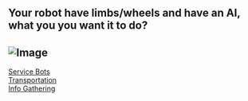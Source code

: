 ## Your robot have limbs/wheels and have an AI, what you you want it to do?

![Image](???)
--------------

[Service Bots](../end/CSB.md)  
[Transportation](../end/ST.md)  
[Info Gathering](../end/IG.md)  